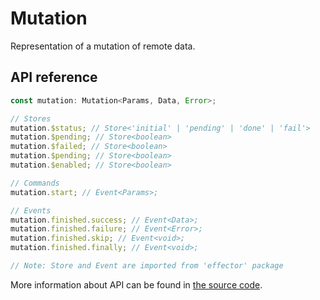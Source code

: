 # Mutation <Badge type="tip" text="since v0.2.0" />

Representation of a mutation of remote data.

## API reference

```ts
const mutation: Mutation<Params, Data, Error>;

// Stores
mutation.$status; // Store<'initial' | 'pending' | 'done' | 'fail'>
mutation.$pending; // Store<boolean>
mutation.$failed; // Store<boolean>
mutation.$pending; // Store<boolean>
mutation.$enabled; // Store<boolean>

// Commands
mutation.start; // Event<Params>;

// Events
mutation.finished.success; // Event<Data>;
mutation.finished.failure; // Event<Error>;
mutation.finished.skip; // Event<void>;
mutation.finished.finally; // Event<void>;

// Note: Store and Event are imported from 'effector' package
```

More information about API can be found in [the source code](https://github.com/igorkamyshev/farfetched/blob/master/packages/core/src/mutation/type.ts).
